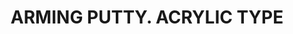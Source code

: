 ---
title: "ARMING PUTTY. ACRYLIC TYPE"
price: "TBA"
desc: "Opis nije dostupan"
img_path: "/assets/img/A.MIG-2039.jpg"
brand: AMMO
available: true
cat: "tools"
subcat: "AUXILIARY PRODUCTS"
subsubcat: "SS"
---